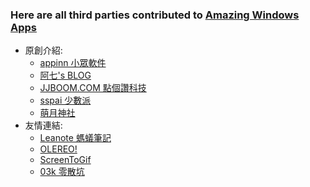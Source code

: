 ### Here are all third parties contributed to [Amazing Windows Apps](https://github.com/AmazingApps/Amazing-Windows-Apps)

* 原創介紹:
    * [appinn   小眾軟件](http://www.appinn.com/windows-apps-that-amaze-us/)
    * [阿七's BLOG](https://www.aptx4869.org/wapps/)
    * [JJBOOM.COM   點個讚科技](http://wiki.jjboom.com/doku.php?id=专题策划:常用软件建议)
    * [sspai   少數派](https://sspai.com/post/38866)
    * [萌月神社](http://blog.ciovem.org/?p=280)
* 友情連結:
    * [Leanote 螞蟻筆記](https://leanote.com/)
    * [OLEREO!](http://olereo.com/links)
    * [ScreenToGif](https://github.com/NickeManarin/ScreenToGif)
    * [03k   零散坑](https://03k.org)
